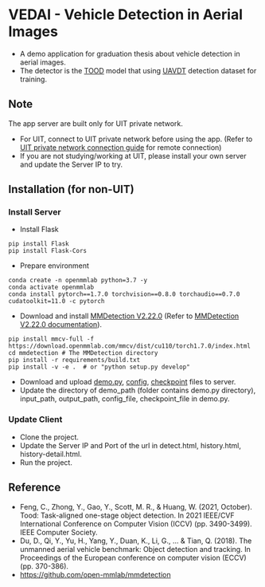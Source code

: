 # VEDAI - Vehicle Detection in Aerial Images
- A demo application for graduation thesis about vehicle detection in aerial images.
- The detector is the [TOOD](https://drive.google.com/drive/folders/1OCSTrmViOpQNXB_DlmqoDTdVtlupLBO5?usp=sharing) model that using [UAVDT](https://sites.google.com/view/grli-uavdt/%E9%A6%96%E9%A1%B5) detection dataset for training.

## Note
The app server are built only for UIT private network.
- For UIT, connect to UIT private network before using the app. (Refer to [UIT private network connection guide](https://phongdl.uit.edu.vn/su-dung-openvpn) for remote connection)
- If you are not studying/working at UIT, please install your own server and update the Server IP to try.

## Installation (for non-UIT)
### Install Server
- Install Flask
```
pip install Flask
pip install Flask-Cors
```
- Prepare environment
```
conda create -n openmmlab python=3.7 -y
conda activate openmmlab
conda install pytorch==1.7.0 torchvision==0.8.0 torchaudio==0.7.0 cudatoolkit=11.0 -c pytorch
```
- Download and install [MMDetection V2.22.0](https://github.com/open-mmlab/mmdetection/releases/tag/v2.22.0) (Refer to [MMDetection V2.22.0 documentation](https://mmdetection.readthedocs.io/en/v2.22.0/get_started.html#installation)).
```
pip install mmcv-full -f https://download.openmmlab.com/mmcv/dist/cu110/torch1.7.0/index.html
cd mmdetection # The MMDetection directory
pip install -r requirements/build.txt
pip install -v -e .  # or "python setup.py develop"
```
- Download and upload [demo.py](https://drive.google.com/file/d/1k4ahEhTAH0XXiCfdLKFaimQ-LZoBysA0/view?usp=sharing), [config](https://drive.google.com/file/d/1gZHoNqo2q_9AyqI3F6Fj6MQO_ajbuNfK/view?usp=sharing), [checkpoint](https://drive.google.com/file/d/1I7N8BG20jTtyxFaQI5OyYPo_N95aPxKu/view?usp=sharing) files to server.
- Update the directory of demo_path (folder contains demo.py directory), input_path, output_path, config_file, checkpoint_file in demo.py.
### Update Client
- Clone the project.
- Update the Server IP and Port of the url in detect.html, history.html, history-detail.html.
- Run the project.
## Reference
- Feng, C., Zhong, Y., Gao, Y., Scott, M. R., & Huang, W. (2021, October). Tood: Task-aligned one-stage object detection. In 2021 IEEE/CVF International Conference on Computer Vision (ICCV) (pp. 3490-3499). IEEE Computer Society.
- Du, D., Qi, Y., Yu, H., Yang, Y., Duan, K., Li, G., ... & Tian, Q. (2018). The unmanned aerial vehicle benchmark: Object detection and tracking. In Proceedings of the European conference on computer vision (ECCV) (pp. 370-386).
- https://github.com/open-mmlab/mmdetection
